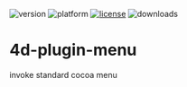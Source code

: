 ![version](https://img.shields.io/badge/version-20%2B-E23089)
![platform](https://img.shields.io/static/v1?label=platform&message=mac-intel%20|%20mac-arm&color=blue)
[![license](https://img.shields.io/github/license/miyako/4d-plugin-menu)](LICENSE)
![downloads](https://img.shields.io/github/downloads/miyako/4d-plugin-menu/total)

# 4d-plugin-menu
invoke standard cocoa menu

